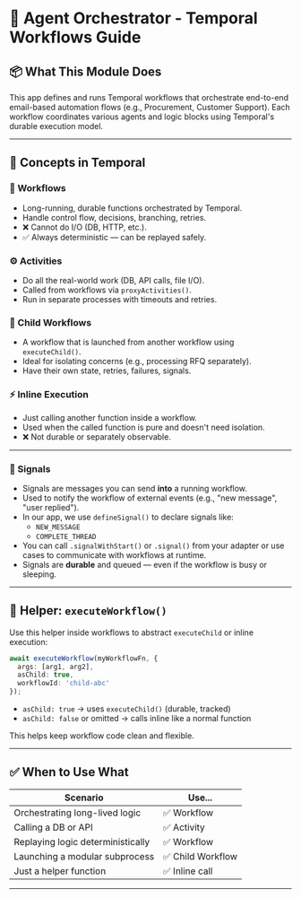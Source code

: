 # 🧠 Agent Orchestrator - Temporal Workflows Guide

## 📦 What This Module Does
This app defines and runs Temporal workflows that orchestrate end-to-end email-based automation flows (e.g., Procurement, Customer Support). Each workflow coordinates various agents and logic blocks using Temporal's durable execution model.

---

## 🧬 Concepts in Temporal

### 🔁 Workflows
- Long-running, durable functions orchestrated by Temporal.
- Handle control flow, decisions, branching, retries.
- ❌ Cannot do I/O (DB, HTTP, etc.).
- ✅ Always deterministic — can be replayed safely.

### ⚙️ Activities
- Do all the real-world work (DB, API calls, file I/O).
- Called from workflows via `proxyActivities()`.
- Run in separate processes with timeouts and retries.

### 🔗 Child Workflows
- A workflow that is launched from another workflow using `executeChild()`.
- Ideal for isolating concerns (e.g., processing RFQ separately).
- Have their own state, retries, failures, signals.

### ⚡ Inline Execution
- Just calling another function inside a workflow.
- Used when the called function is pure and doesn't need isolation.
- ❌ Not durable or separately observable.

---

### 📩 Signals
- Signals are messages you can send **into** a running workflow.
- Used to notify the workflow of external events (e.g., "new message", "user replied").
- In our app, we use `defineSignal()` to declare signals like:
  - `NEW_MESSAGE`
  - `COMPLETE_THREAD`
- You can call `.signalWithStart()` or `.signal()` from your adapter or use cases to communicate with workflows at runtime.
- Signals are **durable** and queued — even if the workflow is busy or sleeping.

---

## 🔨 Helper: `executeWorkflow()`

Use this helper inside workflows to abstract `executeChild` or inline execution:

```ts
await executeWorkflow(myWorkflowFn, {
  args: [arg1, arg2],
  asChild: true,
  workflowId: 'child-abc'
});
```

- `asChild: true` → uses `executeChild()` (durable, tracked)
- `asChild: false` or omitted → calls inline like a normal function

This helps keep workflow code clean and flexible.

---

## ✅ When to Use What

| Scenario                        | Use...               |
|-------------------------------|----------------------|
| Orchestrating long-lived logic | ✅ Workflow           |
| Calling a DB or API            | ✅ Activity           |
| Replaying logic deterministically | ✅ Workflow         |
| Launching a modular subprocess | ✅ Child Workflow     |
| Just a helper function         | ✅ Inline call        |

---

